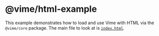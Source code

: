 # @vime/html-example

This example demonstrates how to load and use Vime with HTML via the `@vime/core` package. The
main file to look at is [`index.html`](./index.html).
